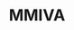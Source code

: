---
layout: page
title: MMIVA
description: 
img: /assets/img/mmiva.png
redirect: https://www.biorxiv.org/content/10.1101/2021.12.13.472507v2
importance: 4
category: research
---